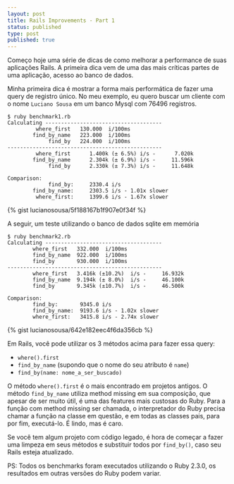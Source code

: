 ```yaml
---
layout: post
title: Rails Improvements - Part 1
status: published
type: post
published: true
---
```


Começo hoje uma série de dicas de como melhorar a performance de suas aplicações Rails.
A primeira dica vem de uma das mais críticas partes de uma aplicação, acesso ao banco de dados.

Minha primeira dica é mostrar a forma mais performática de fazer uma query de registro único.
No meu exemplo, eu quero buscar um cliente com o nome `Luciano Sousa` em um banco Mysql com 76496 registros.

```
$ ruby benchmark1.rb
Calculating -------------------------------------
         where_first   130.000  i/100ms
        find_by_name   223.000  i/100ms
             find_by   224.000  i/100ms
-------------------------------------------------
         where_first      1.400k (± 6.5%) i/s -      7.020k
        find_by_name      2.304k (± 6.9%) i/s -     11.596k
             find_by      2.330k (± 7.3%) i/s -     11.648k

Comparison:
             find_by:     2330.4 i/s
        find_by_name:     2303.5 i/s - 1.01x slower
         where_first:     1399.6 i/s - 1.67x slower
```

{% gist lucianosousa/5f188167b1f907e0f34f %}

A seguir, um teste utilizando o banco de dados sqlite em memória

```
$ ruby benchmark2.rb
Calculating -------------------------------------
        where_first   332.000  i/100ms
        find_by_name  922.000  i/100ms
        find_by       930.000  i/100ms
-------------------------------------------------
        where_first   3.416k (±10.2%)  i/s -     16.932k
        find_by_name  9.194k (± 8.0%)  i/s -     46.100k
        find_by       9.345k (±10.7%)  i/s -     46.500k

Comparison:
        find_by:       9345.0 i/s
        find_by_name:  9193.6 i/s - 1.02x slower
        where_first:   3415.8 i/s - 2.74x slower
```

{% gist lucianosousa/642e182eec4f6da356cb %}

Em Rails, você pode utilizar os 3 métodos acima para fazer essa query:

- `where().first`
- `find_by_name` (supondo que o nome do seu atributo é `name`)
- `find_by(name: nome_a_ser_buscado)`

O método `where().first` é o mais encontrado em projetos antigos.
O método `find_by_name` utiliza method missing em sua composição, que apesar de ser muito útil, é uma das features mais custosas do Ruby. Para a função com method missing ser chamada, o interpretador do Ruby precisa chamar a função na classe em questão, e em todas as classes pais, para por fim, executá-lo. É lindo, mas é caro.

Se você tem algum projeto com código legado, é hora de começar a fazer uma limpeza em seus métodos e substituir todos por `find_by()`, caso seu Rails esteja atualizado.

PS: Todos os benchmarks foram executados utilizando o Ruby 2.3.0, os resultados em outras versões do Ruby podem variar.